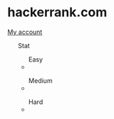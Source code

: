 # hackerrank.com
<a href=https://www.hackerrank.com/qqlexa>My account</a>
<ul>Stat
  <ul>Easy
    <li> </li>
  </ul>
  <ul>Medium
    <li> </li>
  </ul>
  <ul>Hard
    <li> </li>
  </ul>
</ul>

